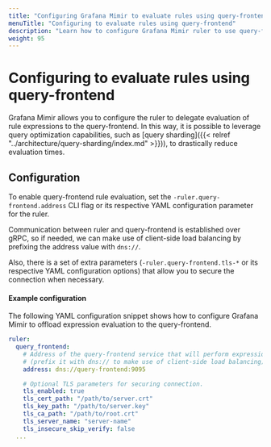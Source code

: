 ```yaml
---
title: "Configuring Grafana Mimir to evaluate rules using query-frontend"
menuTitle: "Configuring to evaluate rules using query-frontend"
description: "Learn how to configure Grafana Mimir ruler to use query-frontend for rule evaluation."
weight: 95
---
```


# Configuring to evaluate rules using query-frontend

Grafana Mimir allows you to configure the ruler to delegate evaluation of rule expressions to the query-frontend.
In this way, it is possible to leverage query optimization capabilities, such as [query sharding]({{< relref "../architecture/query-sharding/index.md" >}})), to drastically reduce evaluation times.

## Configuration

To enable query-frontend rule evaluation, set the `-ruler.query-frontend.address` CLI flag or its respective YAML configuration parameter for the ruler.

Communication between ruler and query-frontend is established over gRPC, so if needed, we can make use of client-side load balancing by prefixing the address value with `dns://`.

Also, there is a set of extra parameters (`-ruler.query-frontend.tls-*` or its respective YAML configuration options) that allow you to secure the connection when necessary.

#### Example configuration

The following YAML configuration snippet shows how to configure Grafana Mimir to offload expression evaluation to the query-frontend.

```yaml
ruler:
  query_frontend:
    # Address of the query-frontend service that will perform expression evaluations
    # (prefix it with dns:// to make use of client-side load balancing).
    address: dns://query-frontend:9095

    # Optional TLS parameters for securing connection.
    tls_enabled: true
    tls_cert_path: "/path/to/server.crt"
    tls_key_path: "/path/to/server.key"
    tls_ca_path: "/path/to/root.crt"
    tls_server_name: "server-name"
    tls_insecure_skip_verify: false
  ...
```
